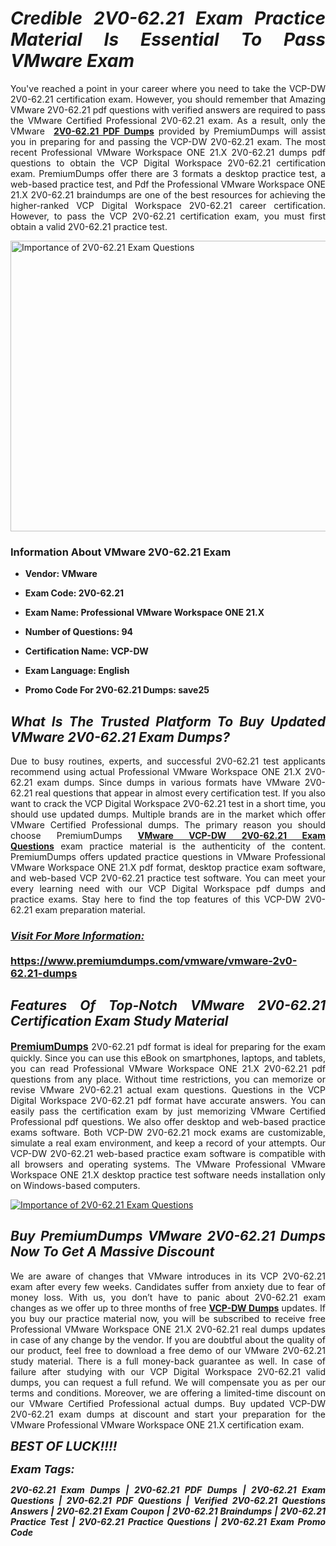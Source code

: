 <h1 style="text-align: justify;"><strong><em>Credible 2V0-62.21 Exam Practice Material Is Essential To Pass VMware Exam</em></strong></h1>

<p style="text-align: justify;">You've reached a point in your career where you need to take the VCP-DW 2V0-62.21 certification exam. However, you should remember that Amazing VMware 2V0-62.21 pdf questions with verified answers are required to pass the VMware Certified Professional 2V0-62.21 exam. As a result, only the VMware  <strong><a href="https://www.premiumdumps.com/vmware/vmware-2v0-62.21-dumps">2V0-62.21 PDF Dumps</a></strong> provided by PremiumDumps will assist you in preparing for and passing the VCP-DW 2V0-62.21 exam. The most recent Professional VMware Workspace ONE 21.X 2V0-62.21 dumps pdf questions to obtain the VCP Digital Workspace 2V0-62.21 certification exam. PremiumDumps offer there are 3 formats a desktop practice test, a web-based practice test, and Pdf the Professional VMware Workspace ONE 21.X 2V0-62.21 braindumps are one of the best resources for achieving the higher-ranked VCP Digital Workspace 2V0-62.21 career certification. However, to pass the VCP 2V0-62.21 certification exam, you must first obtain a valid 2V0-62.21 practice test.</p>

<p style="text-align: justify;"><a href="https://www.premiumdumps.com/vmware/vmware-2v0-62.21-dumps"><img alt="Importance of 2V0-62.21 Exam Questions" src="https://i.imgur.com/P39uA2n.jpg" style="width: 700px; height: 465px;" /></a></p>

<h3 style="text-align: justify;"><strong>Information About VMware 2V0-62.21 Exam</strong></h3>

<ul>
	<li>
	<p style="text-align: justify;"><b>Vendor: VMware</b></p>
	</li>
	<li>
	<p style="text-align: justify;"><b>Exam Code: 2V0-62.21</b></p>
	</li>
	<li>
	<p style="text-align: justify;"><b>Exam Name: Professional VMware Workspace ONE 21.X</b></p>
	</li>
	<li>
	<p style="text-align: justify;"><b>Number of Questions: 94</b></p>
	</li>
	<li>
	<p style="text-align: justify;"><b>Certification Name: VCP-DW</b></p>
	</li>
	<li>
	<p style="text-align: justify;"><b>Exam Language: English</b></p>
	</li>
	<li>
	<p style="text-align: justify;"><b>Promo Code For 2V0-62.21 Dumps: save25</b></p>
	</li>
</ul>

<h2 style="text-align: justify;"><strong><em>What Is The Trusted Platform To Buy Updated VMware 2V0-62.21 Exam Dumps?</em></strong></h2>

<p style="text-align: justify;">Due to busy routines, experts, and successful 2V0-62.21 test applicants recommend using actual Professional VMware Workspace ONE 21.X 2V0-62.21 exam dumps. Since dumps in various formats have VMware 2V0-62.21 real questions that appear in almost every certification test. If you also want to crack the VCP Digital Workspace 2V0-62.21 test in a short time, you should use updated dumps. Multiple brands are in the market which offer VMware Certified Professional dumps. The primary reason you should choose PremiumDumps <a href="https://www.premiumdumps.com/vmware/vmware-2v0-62.21-dumps"><strong>VMware VCP-DW 2V0-62.21 Exam Questions</strong></a> exam practice material is the authenticity of the content. PremiumDumps offers updated practice questions in VMware Professional VMware Workspace ONE 21.X pdf format, desktop practice exam software, and web-based VCP 2V0-62.21 practice test software. You can meet your every learning need with our VCP Digital Workspace pdf dumps and practice exams. Stay here to find the top features of this VCP-DW 2V0-62.21 exam preparation material.</p>

<h3 style="text-align: justify;"><strong><u><i>Visit For More Information:</i></u><br />
<br />
<a href="https://www.premiumdumps.com/vmware/vmware-2v0-62.21-dumps">https://www.premiumdumps.com/vmware/vmware-2v0-62.21-dumps</a></strong></h3>

<h2 style="text-align: justify;"><strong><em>Features Of Top-Notch VMware 2V0-62.21 Certification Exam Study Material</em></strong></h2>

<p style="text-align: justify;"><span style="font-size:16px;"><strong><a href="https://www.premiumdumps.com/">PremiumDumps</a></strong></span> 2V0-62.21 pdf format is ideal for preparing for the exam quickly. Since you can use this eBook on smartphones, laptops, and tablets, you can read Professional VMware Workspace ONE 21.X 2V0-62.21 pdf questions from any place. Without time restrictions, you can memorize or revise VMware 2V0-62.21 actual exam questions. Questions in the VCP Digital Workspace 2V0-62.21 pdf format have accurate answers. You can easily pass the certification exam by just memorizing VMware Certified Professional pdf questions. We also offer desktop and web-based practice exams software. Both VCP-DW 2V0-62.21 mock exams are customizable, simulate a real exam environment, and keep a record of your attempts. Our VCP-DW 2V0-62.21 web-based practice exam software is compatible with all browsers and operating systems. The VMware Professional VMware Workspace ONE 21.X desktop practice test software needs installation only on Windows-based computers.</p>

<p style="text-align: justify;"><a href="https://www.premiumdumps.com/vmware/vmware-2v0-62.21-dumps"><img alt="Importance of 2V0-62.21 Exam Questions" src="https://i.imgur.com/2KPb8yb.jpg" /></a></p>

<h2 style="text-align: justify;"><strong><em>Buy PremiumDumps VMware 2V0-62.21 Dumps Now To Get A Massive Discount</em></strong></h2>

<p style="text-align: justify;">We are aware of changes that VMware introduces in its VCP 2V0-62.21 exam after every few weeks. Candidates suffer from anxiety due to fear of money loss. With us, you don’t have to panic about 2V0-62.21 exam changes as we offer up to three months of free <strong><a href="https://www.premiumdumps.com/vmware/vmware-certified-professional-exam-dumps">VCP-DW Dumps</a></strong> updates. If you buy our practice material now, you will be subscribed to receive free Professional VMware Workspace ONE 21.X 2V0-62.21 real dumps updates in case of any change by the vendor. If you are doubtful about the quality of our product, feel free to download a free demo of our VMware 2V0-62.21 study material. There is a full money-back guarantee as well. In case of failure after studying with our VCP Digital Workspace 2V0-62.21 valid dumps, you can request a full refund. We will compensate you as per our terms and conditions. Moreover, we are offering a limited-time discount on our VMware Certified Professional actual dumps. Buy updated VCP-DW 2V0-62.21 exam dumps at discount and start your preparation for the VMware Professional VMware Workspace ONE 21.X certification exam.</p>

<p style="text-align: justify;"><em><span style="font-size:20px;"><strong>BEST OF LUCK!!!!</strong></span></em></p>

<p style="text-align: justify;"><span style="font-size:18px;"><strong><em>Exam Tags:</em></strong></span><span style="font-size:20px;"><strong><em> </em></strong></span></p>

<p style="text-align: justify;"><span style="font-size:14px;"><strong><em>2V0-62.21 Exam Dumps | 2V0-62.21 PDF Dumps | 2V0-62.21 Exam Questions | 2V0-62.21 PDF Questions | Verified 2V0-62.21 Questions Answers | 2V0-62.21 Exam Coupon | 2V0-62.21 Braindumps | 2V0-62.21 Practice Test | 2V0-62.21 Practice Questions | 2V0-62.21 Exam Promo Code</em></strong></span></p>
